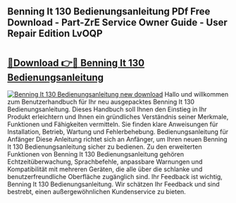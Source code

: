 ## Benning It 130 Bedienungsanleitung PDf Free Download - Part-ZrE Service Owner Guide - User Repair Edition LvOQP

# <h2><a href="http://df3e9t.blite.top/?on=Benning+It+130+Bedienungsanleitung">🔗Download 👉🔴 Benning It 130 Bedienungsanleitung</a></h2>

[![Benning It 130 Bedienungsanleitung new download](https://i.imgur.com/lujVjoI.png)](http://df3e9t.blite.top/?on=Benning+It+130+Bedienungsanleitung)
Hallo und willkommen zum Benutzerhandbuch für Ihr neu ausgepacktes Benning It 130 Bedienungsanleitung. Dieses Handbuch soll Ihnen den Einstieg in Ihr Produkt erleichtern und Ihnen ein gründliches Verständnis seiner Merkmale, Funktionen und Fähigkeiten vermitteln. Sie finden klare Anweisungen für Installation, Betrieb, Wartung und Fehlerbehebung. Bedienungsanleitung für Anfänger Diese Anleitung richtet sich an Anfänger, um Ihren neuen Benning It 130 Bedienungsanleitung sicher zu bedienen. Zu den erweiterten Funktionen von Benning It 130 Bedienungsanleitung gehören Echtzeitüberwachung, Sprachbefehle, anpassbare Warnungen und Kompatibilität mit mehreren Geräten, die alle über die schlanke und benutzerfreundliche Oberfläche zugänglich sind. Ihr Feedback ist wichtig, Benning It 130 Bedienungsanleitung. Wir schätzen Ihr Feedback und sind bestrebt, einen außergewöhnlichen Kundenservice zu bieten.
